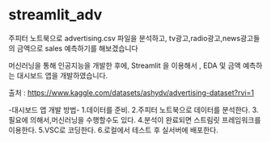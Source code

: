 # streamlit_adv

주피터 노트북으로 advertising.csv 파일을 분석하고,
tv광고,radio광고,news광고들의 금액으로 sales 예측하기를 해보겠습니다 

머신러닝을 통해 인공지능을 개발한 후에, Streamlit 을 이용해서 , EDA 및 금액 예측하는 
대시보드 앱을 개발하였습니다.

출처 : https://www.kaggle.com/datasets/ashydv/advertising-dataset?rvi=1

-대시보드 앱 개발 방법-
1.데이터를 준비.
2.주피터 노트북으로 데이터를 분석한다.
3.필요에 의해서,머신러닝을 수행할수도 있다.
4.분석이 완료되면 스트림릿 프레임워크를 이용한다.
5.VSC로 코딩한다.
6.로컬에서 테스트 후 실서버에 배포한다.